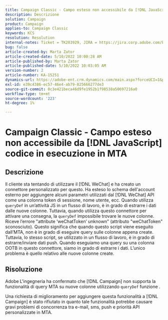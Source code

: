 ```yaml
---
title: Campaign Classic - Campo esteso non accessibile da [!DNL JavaScript] codice in esecuzione in MTA
description: Descrizione
solution: Campaign
product: Campaign
applies-to: Campaign Classic
keywords: KCS
resolution: Resolution
internal-notes: Ticket = TK203929, JIRA = https://jira.corp.adobe.com/browse/NEO-20460, https://jira.corp.adobe.com/browse/NEO-20648
bug: false
article-created-by: Marta Zator
article-created-date: 5/10/2022 10:00:28 AM
article-published-by: Marta Zator
article-published-date: 5/10/2022 10:03:05 AM
version-number: 2
article-number: KA-15251
dynamics-url: https://adobe-ent.crm.dynamics.com/main.aspx?forceUCI=1&pagetype=entityrecord&etn=knowledgearticle&id=90301002-48d0-ec11-a7b5-00224809c101
exl-id: e39c4386-ec57-46e4-ab79-825666277de3
source-git-commit: 0c3e421beca46d9fe1952b1f98538a50697216a0
workflow-type: tm+mt
source-wordcount: '223'
ht-degree: 1%

---
```


# Campaign Classic - Campo esteso non accessibile da [!DNL JavaScript] codice in esecuzione in MTA

## Descrizione


Il cliente sta tentando di utilizzare il [!DNL WeChat] e ha creato un connettore personalizzato per questo. Ha esteso lo schema dell&#39;account esterno per aggiungere alcuni parametri utilizzati dal [!DNL WeChat] API come una colonna token di sessione, nome utente, ecc. Quando utilizza `queryDef` in un’attività JS in un flusso di lavoro, è in grado di estrarre i dati dalle nuove colonne. Tuttavia, quando utilizza questo connettore per attivare una consegna, la `queryDef` impossibile trovare le nuove colonne. Riceve l’errore &quot;attribute ‘weChatToken’ unknown&quot; (attributo &quot;weChatToken&quot; sconosciuto). Questo significa che quando questo script viene eseguito dall’MTA, non è in grado di eseguire query sulle colonne appena create. Tuttavia, lo stesso script, se utilizzato in un flusso di lavoro, è in grado di estrarre/inviare dati push. Quando eseguiamo una query su una colonna OOTB in questo connettore, siamo in grado di estrarre i dati. L’unico problema è quello relativo alle nuove colonne create.


## Risoluzione


Adobe<b> </b>L&#39;ingegneria ha confermato che [!DNL Campaign] non supporta la funzionalità di query MTA su nuove colonne utilizzando `queryDef` funzione .

Una richiesta di miglioramento per aggiungere questa funzionalità a [!DNL Campaign] è stato rifiutato in quanto tale funzionalità potrebbe causare gravi problemi di concorrenza tra e-mail, sms, push e priorità API personalizzate in MTA.
